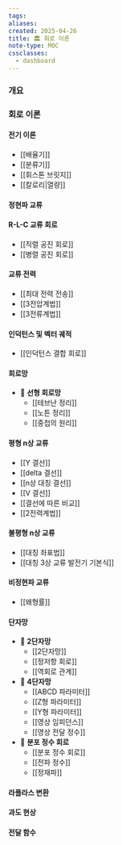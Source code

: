 ```yaml
---
tags:
aliases: 
created: 2025-04-26
title: 🏛️ 회로 이론
note-type: MOC
cssclasses:
  - dashboard
---
```


### 개요

### 회로 이론

#### 전기 이론
- [[배율기]]
- [[분류기]]
- [[휘스톤 브릿지]]
- [[칼로리|열량]]

#### 정현파 교류


#### R-L-C 교류 회로

- [[직렬 공진 회로]]
- [[병렬 공진 회로]]

#### 교류 전력

- [[최대 전력 전송]]
- [[3전압계법]]
- [[3전류계법]]

#### 인덕턴스 및 벡터 궤적
- [[인덕턴스 결합 회로]]
	

#### 회로망
- 📖 **선형 회로망**
	- [[테브난 정리]]
	- [[노튼 정리]]
	- [[중첩의 원리]]
	
	

#### 평형 n상 교류

- [[Y 결선]]
- [[delta 결선]]
- [[n상 대칭 결선]]
- [[V 결선]]
- [[결선에 따른 비교]]
- [[2전력계법]]


#### 불평형 n상 교류

- [[대칭 좌표법]]
- [[대칭 3상 교류 발전기 기본식]]


#### 비정현파 교류
- [[왜형률]]

#### 단자망
- 📖 **2단자망**
	- [[2단자망]]
	- [[정저항 회로]]
	- [[역회로 관계]]
- 📖 **4단자망**
	- [[ABCD 파라미터]]
	- [[Z형 파라미터]]
	- [[Y형 파라미터]]
	- [[영상 임피던스]]
	- [[영상 전달 정수]]
- 📖 **분포 정수 회로**
	- [[분포 정수 회로]]
	- [[전파 정수]]
	- [[정재파]]

#### 라플라스 변환

#### 과도 현상

#### 전달 함수